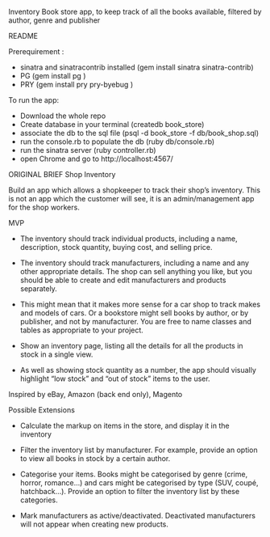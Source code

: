 Inventory Book store app, to keep track of all the books available, filtered by author, genre and publisher

 README

Prerequirement :
  * sinatra and sinatracontrib installed (gem install sinatra sinatra-contrib)
  * PG (gem install pg )
  * PRY (gem install pry pry-byebug )


To run the app:
  - Download the whole repo
  - Create database in your terminal (createdb book_store)
  - associate the db to the sql file (psql -d book_store -f db/book_shop.sql)
  - run the console.rb to populate the db (ruby db/console.rb)
  - run the sinatra server (ruby controller.rb)
  - open Chrome and go to http://localhost:4567/


ORIGINAL BRIEF
                                            Shop Inventory

  Build an app which allows a shopkeeper to track their shop’s inventory. This is not an app which the customer will see, it is an admin/management app for the shop workers.


MVP
  * The inventory should track individual products, including a name, description, stock quantity, buying cost, and selling price.

  * The inventory should track manufacturers, including a name and any other appropriate details.
  The shop can sell anything you like, but you should be able to create and edit manufacturers and products separately.

  * This might mean that it makes more sense for a car shop to track makes and models of cars. Or a bookstore might sell books by author, or by publisher, and not by manufacturer. You are free to name classes and tables as appropriate to your project.

  * Show an inventory page, listing all the details for all the products in stock in a single view.

  * As well as showing stock quantity as a number, the app should visually highlight “low stock” and “out of stock” items to the user.


Inspired by
  eBay, Amazon (back end only), Magento


Possible Extensions

  * Calculate the markup on items in the store, and display it in the inventory

  * Filter the inventory list by manufacturer. For example, provide an option to view all books in stock by a        certain author.

  * Categorise your items. Books might be categorised by genre (crime, horror, romance…) and cars might be categorised by type (SUV, coupé, hatchback…). Provide an option to filter the inventory list by these categories.

  * Mark manufacturers as active/deactivated. Deactivated manufacturers will not appear when creating new products.
